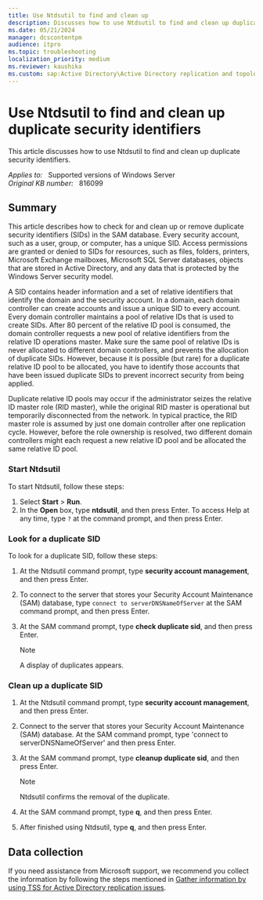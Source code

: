 ```yaml
---
title: Use Ntdsutil to find and clean up
description: Discusses how to use Ntdsutil to find and clean up duplicate security identifiers.
ms.date: 05/21/2024
manager: dcscontentpm
audience: itpro
ms.topic: troubleshooting
localization_priority: medium
ms.reviewer: kaushika
ms.custom: sap:Active Directory\Active Directory replication and topology, csstroubleshoot
---
```

# Use Ntdsutil to find and clean up duplicate security identifiers

This article discusses how to use Ntdsutil to find and clean up duplicate security identifiers.

_Applies to:_ &nbsp; Supported versions of Windows Server  
_Original KB number:_ &nbsp; 816099

## Summary

This article describes how to check for and clean up or remove duplicate security identifiers (SIDs) in the SAM database.
Every security account, such as a user, group, or computer, has a unique SID. Access permissions are granted or denied to SIDs for resources, such as files, folders, printers, Microsoft Exchange mailboxes, Microsoft SQL Server databases, objects that are stored in Active Directory, and any data that is protected by the Windows Server security model.

A SID contains header information and a set of relative identifiers that identify the domain and the security account. In a domain, each domain controller can create accounts and issue a unique SID to every account. Every domain controller maintains a pool of relative IDs that is used to create SIDs. After 80 percent of the relative ID pool is consumed, the domain controller requests a new pool of relative identifiers from the relative ID operations master. Make sure the same pool of relative IDs is never allocated to different domain controllers, and prevents the allocation of duplicate SIDs. However, because it is possible (but rare) for a duplicate relative ID pool to be allocated, you have to identify those accounts that have been issued duplicate SIDs to prevent incorrect security from being applied.

Duplicate relative ID pools may occur if the administrator seizes the relative ID master role (RID master), while the original RID master is operational but temporarily disconnected from the network. In typical practice, the RID master role is assumed by just one domain controller after one replication cycle. However, before the role ownership is resolved, two different domain controllers might each request a new relative ID pool and be allocated the same relative ID pool.

### Start Ntdsutil

To start Ntdsutil, follow these steps:  

1. Select **Start** > **Run**.
2. In the **Open** box, type **ntdsutil**, and then press Enter. To access Help at any time, type `?` at the command prompt, and then press Enter.

### Look for a duplicate SID

To look for a duplicate SID, follow these steps:  

1. At the Ntdsutil command prompt, type **security account management**, and then press Enter.
2. To connect to the server that stores your Security Account Maintenance (SAM) database, type `connect to serverDNSNameOfServer`  at the SAM command prompt, and then press Enter.
3. At the SAM command prompt, type **check duplicate sid**, and then press Enter.

    > [!Note]
    > A display of duplicates appears.

### Clean up a duplicate SID

1. At the Ntdsutil command prompt, type **security account management**, and then press Enter.
2. Connect to the server that stores your Security Account Maintenance (SAM) database. At the SAM command prompt, type 'connect to serverDNSNameOfServer' and then press Enter.
3. At the SAM command prompt, type **cleanup duplicate sid**, and then press Enter.

    > [!Note]
    > Ntdsutil confirms the removal of the duplicate.
4. At the SAM command prompt, type **q**, and then press Enter.
5. After finished using Ntdsutil, type **q**, and then press Enter.  

## Data collection

If you need assistance from Microsoft support, we recommend you collect the information by following the steps mentioned in [Gather information by using TSS for Active Directory replication issues](../../windows-client/windows-troubleshooters/gather-information-using-tss-ad-replication.md).
